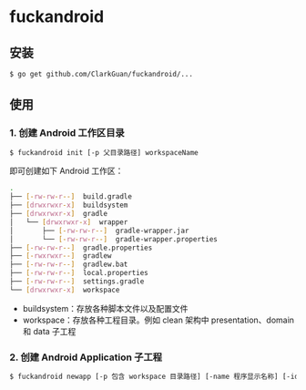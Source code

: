 # fuckandroid

## 安装

```bash
$ go get github.com/ClarkGuan/fuckandroid/...
```

## 使用

### 1. 创建 Android 工作区目录

```bash
$ fuckandroid init [-p 父目录路径] workspaceName
```

即可创建如下 Android 工作区：

```bash
.
├── [-rw-rw-r--]  build.gradle
├── [drwxrwxr-x]  buildsystem
├── [drwxrwxr-x]  gradle
│   └── [drwxrwxr-x]  wrapper
│       ├── [-rw-rw-r--]  gradle-wrapper.jar
│       └── [-rw-rw-r--]  gradle-wrapper.properties
├── [-rw-rw-r--]  gradle.properties
├── [-rwxrwxr--]  gradlew
├── [-rw-rw-r--]  gradlew.bat
├── [-rw-rw-r--]  local.properties
├── [-rw-rw-r--]  settings.gradle
└── [drwxrwxr-x]  workspace
```

- buildsystem：存放各种脚本文件以及配置文件
- workspace：存放各种工程目录。例如 clean 架构中 presentation、domain 和 data 子工程

### 2. 创建 Android Application 子工程

```bash
$ fuckandroid newapp [-p 包含 workspace 目录路径] [-name 程序显示名称] [-id 程序唯一ID] projectPath
```
